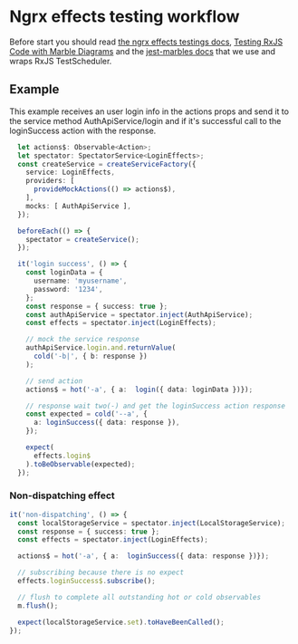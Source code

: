 # Ngrx effects testing workflow

Before start you should read [the ngrx effects testings docs](https://ngrx.io/guide/effects/testing), [Testing RxJS Code with Marble Diagrams](https://rxjs.dev/guide/testing/marble-testing) and the [jest-marbles docs](https://github.com/just-jeb/jest-marbles) that we use and wraps RxJS TestScheduler.


## Example

This example receives an user login info in the actions props and send it to the service method AuthApiService/login and if it's successful call to the loginSuccess action with the response.

```ts
  let actions$: Observable<Action>;
  let spectator: SpectatorService<LoginEffects>;
  const createService = createServiceFactory({
    service: LoginEffects,
    providers: [
      provideMockActions(() => actions$),
    ],
    mocks: [ AuthApiService ],
  });

  beforeEach(() => {
    spectator = createService();
  });

  it('login success', () => {
    const loginData = {
      username: 'myusername',
      password: '1234',
    };
    const response = { success: true };
    const authApiService = spectator.inject(AuthApiService);
    const effects = spectator.inject(LoginEffects);

    // mock the service response
    authApiService.login.and.returnValue(
      cold('-b|', { b: response })
    );

    // send action
    actions$ = hot('-a', { a:  login({ data: loginData })});

    // response wait two(-) and get the loginSuccess action response
    const expected = cold('--a', {
      a: loginSuccess({ data: response }),
    });

    expect(
      effects.login$
    ).toBeObservable(expected);
  });
```

### Non-dispatching effect

```ts
it('non-dispatching', () => {
  const localStorageService = spectator.inject(LocalStorageService);
  const response = { success: true };
  const effects = spectator.inject(LoginEffects);

  actions$ = hot('-a', { a:  loginSuccess({ data: response })});

  // subscribing because there is no expect
  effects.loginSuccess$.subscribe();

  // flush to complete all outstanding hot or cold observables
  m.flush();

  expect(localStorageService.set).toHaveBeenCalled();
});
```

